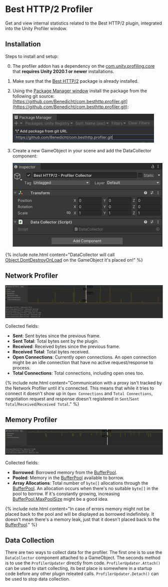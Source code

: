 # Best HTTP/2 Profiler

Get and view internal statistics related to the Best HTTP/2 plugin, integrated into the Unity Profiler window.

## Installation

Steps to install and setup:

0. The profiler addon has a dependency on the [com.unity.profiling.core](https://docs.unity3d.com/Packages/com.unity.profiling.core@1.0/manual/index.html) that **requires Unity 2020.1 or newer** installations.
1. Make sure that the [Best HTTP/2](https://assetstore.unity.com/packages/tools/network/best-http-2-155981?aid=1101lfX8E) package is already installed.

2. Using the [Package Manager window](https://docs.unity3d.com/Manual/upm-ui.html) install the package from the following git source: [https://github.com/Benedicht/com.besthttp.profiler.git](https://github.com/Benedicht/com.besthttp.profiler.git):

	![Add Package from Git URL](Documentation~/images/add_package_from_git.png)

3. Create a new GameObject in your scene and add the DataCollector component:

	![DataCollector GameObject](Documentation~/images/collector_gameobject.png)

{% include note.html content="DataCollector will call [Object.DontDestroyOnLoad](https://docs.unity3d.com/ScriptReference/Object.DontDestroyOnLoad.html) on the GameObject it's placed on!" %}

## Network Profiler

![Network profiler overview](Documentation~/images/network_overview.png)

Collected fields:

* **Sent**: Sent bytes since the previous frame.
* **Sent Total**: Total bytes sent by the plugin.
* **Received**: Received bytes since the previous frame.
* **Received Total**: Total bytes received.
* **Open Connections**: Currently open connections. An open connection might be an idle connection that have no active request/response to process.
* **Total Connections**: Total connections, including open ones too.

{% include note.html content="Communication with a proxy isn't tracked by the Network Profiler until it's connected. This means that while it tries to connect it doesn't show up in `Open Connections` and `Total Connections`, negotiation request and response doesn't registered in `Sent`/`Sent Total`/`Received`/`Received Total`." %}

## Memory Profiler

![Memory profiler overview](Documentation~/images/memory_overview.png)

Collected fields:

* **Borrowed**: Borrowed memory from the [BufferPool](https://benedicht.github.io/BestHTTP-Documentation/pages/best_http2/global_topics/BufferPool.html).
* **Pooled**: Memory in the [BufferPool](https://benedicht.github.io/BestHTTP-Documentation/pages/best_http2/global_topics/BufferPool.html) available to borrow.
* **Array Allocations**: Total number of `byte[]` allocations through the [BufferPool](https://benedicht.github.io/BestHTTP-Documentation/pages/best_http2/global_topics/BufferPool.html). An allocation occurs when there's no suitable `byte[]` in the pool to borrow. If it's constantly growing, increasing [BufferPool.MaxPoolSize](https://benedicht.github.io/BestHTTP-Documentation/pages/best_http2/global_topics/BufferPool.html#maxpoolsize) might be a good idea.

{% include note.html content="In case of errors memory might not be placed back to the pool and will be displayed as borrowed indefinitely. It doesn't mean there's a memory leak, just that it doesn't placed back to the [BufferPool](https://benedicht.github.io/BestHTTP-Documentation/pages/best_http2/global_topics/BufferPool.html)." %}

## Data Collection

There are two ways to collect data for the profiler. The first one is to use the `DataCollector` component attached to a GameObject. 
The seconds method is to use the `ProfilerUpdater` directly from code. `ProfilerUpdater.Attach()` can be used to start collecting, its best place is somewhere in a startup code before any other plugin releated calls. `ProfilerUpdater.Detach()` can be used to stop data collection.